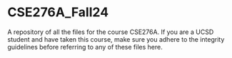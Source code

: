 # CSE276A_Fall24

A repository of all the files for the course CSE276A. If you are a UCSD student and have taken this course, make sure you adhere to the integrity guidelines before referring to any of these files here. 

